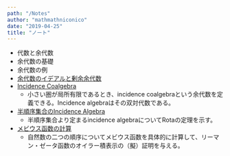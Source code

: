 ```yaml
---
path: "/Notes"
author: "mathmathniconico"
date: "2019-04-25"
title: "ノート"
---
```


- 代数と余代数
- 余代数の基礎
- 余代数の例
- [余代数のイデアルと剰余余代数](/Notes/QuotientCoalgebra)
- [Incidence Coalgebra](/Notes/IncidenceCoalgebra) 
    - 小さい圏が局所有限であるとき、incidence coalgebraという余代数を定義できる。Incidence algebraはその双対代数である。
- [半順序集合のIncidence Algebra](/Notes/IncidenceAlgebra)
    - 半順序集合より定まるincidence algebraについてRotaの定理を示す。
- [メビウス函数の計算](/Notes/MobiusFunctions)
    - 自然数の二つの順序についてメビウス函数を具体的に計算して、リーマン・ゼータ函数のオイラー積表示の（擬）証明を与える。